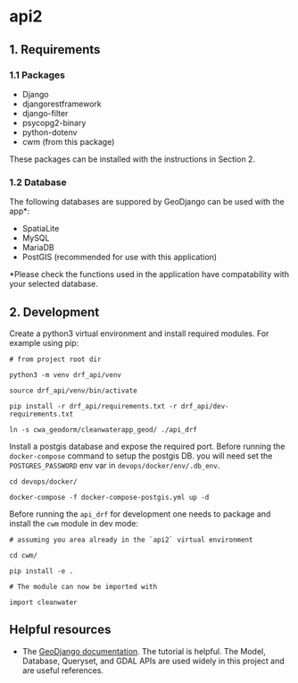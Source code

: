 # api2

## 1. Requirements

### 1.1 Packages

- Django
- djangorestframework
- django-filter
- psycopg2-binary
- python-dotenv
- cwm (from this package)

These packages can be installed with the instructions in Section 2.

### 1.2 Database

The following databases are suppored by GeoDjango can be used with the app*:

- SpatiaLite
- MySQL
- MariaDB
- PostGIS (recommended for use with this application)

*Please check the functions used in the application have compatability with your selected database. 

## 2. Development

Create a python3 virtual environment and install required modules. For example using pip:

```
# from project root dir

python3 -m venv drf_api/venv

source drf_api/venv/bin/activate

pip install -r drf_api/requirements.txt -r drf_api/dev-requirements.txt

ln -s cwa_geodorm/cleanwaterapp_geod/ ./api_drf
```

Install a postgis database and expose the required port. Before running the `docker-compose` command to setup the postgis DB. you will need set the `POSTGRES_PASSWORD` env var in `devops/docker/env/.db_env`.

```
cd devops/docker/

docker-compose -f docker-compose-postgis.yml up -d
```

Before running the `api_drf` for development one needs to package and install the `cwm` module in dev mode:

```
# assuming you area already in the `api2` virtual environment

cd cwm/

pip install -e .

# The module can now be imported with

import cleanwater
```

## Helpful resources

- The [GeoDjango documentation](https://docs.djangoproject.com/en/4.2/ref/contrib/gis/). The tutorial is helpful. The Model, Database, Queryset, and GDAL APIs are used widely in this project and are useful references.
